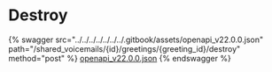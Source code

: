 # Destroy

{% swagger src="../../../../../../../.gitbook/assets/openapi_v22.0.0.json" path="/shared_voicemails/{id}/greetings/{greeting_id}/destroy" method="post" %}
[openapi_v22.0.0.json](../../../../../../../.gitbook/assets/openapi_v22.0.0.json)
{% endswagger %}
